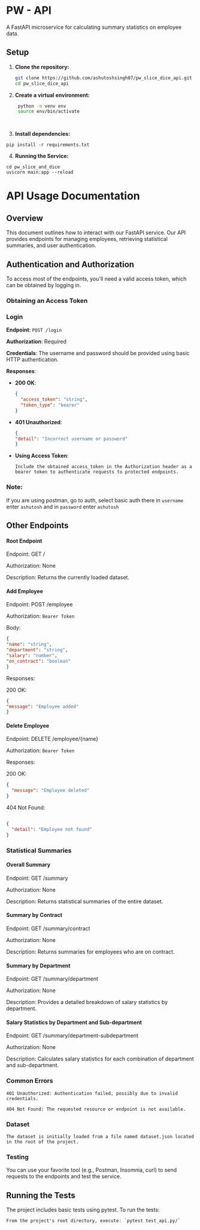 # PW - API

A FastAPI microservice for calculating summary statistics on employee data. 

## Setup

1. **Clone the repository:**
   ```bash
   git clone https://github.com/ashutoshsingh07/pw_slice_dice_api.git
   cd pw_slice_dice_api


2. **Create a virtual environment:**
   ```bash
    python -m venv env
    source env/bin/activate  

    
3. **Install dependencies:**
```
pip install -r requirements.txt
```

4. **Running the Service:**
```
cd pw_slice_and_dice
uvicorn main:app --reload

```

# API Usage Documentation

## Overview

This document outlines how to interact with our FastAPI service. Our API provides endpoints for managing employees, retrieving statistical summaries, and user authentication.

## Authentication and Authorization

To access most of the endpoints, you'll need a valid access token, which can be obtained by logging in.

### Obtaining an Access Token

### Login

**Endpoint**: `POST /login`

**Authorization**: Required

**Credentials**: The username and password should be provided using basic HTTP authentication.

**Responses**:
- **200 OK**:
  ```json
  {
    "access_token": "string",
    "token_type": "bearer"
  }


- **401 Unauthorized**:

    ```json
    {
    "detail": "Incorrect username or password"
    }

- **Using Access Token**:
    ```
    Include the obtained access_token in the Authorization header as a bearer token to authenticate requests to protected endpoints.
    ```
### **Note**: 
If you are using postman, go to auth, select basic auth there in ``username`` enter ``ashutosh`` and in ``password`` enter ``ashutosh``



## Other Endpoints

#### Root Endpoint

Endpoint: GET /

Authorization: None

Description: Returns the currently loaded dataset.



#### Add Employee
Endpoint: POST /employee

Authorization: `Bearer Token`

Body:

```json
{
"name": "string",
"department": "string",
"salary": "number",
"on_contract": "boolean"
}
```
Responses:

200 OK:
```json
{
"message": "Employee added"
}
```

#### Delete Employee
Endpoint: DELETE /employee/{name}

Authorization: `Bearer Token`

Responses:

200 OK:
```json
{
  "message": "Employee deleted"
}
```
404 Not Found:
```json

{
  "detail": "Employee not found"
}
```

### Statistical Summaries
#### Overall Summary
Endpoint: GET /summary

Authorization: None

Description: Returns statistical summaries of the entire dataset.

#### Summary by Contract
Endpoint: GET /summary/contract

Authorization: None

Description: Returns summaries for employees who are on contract.

#### Summary by Department
Endpoint: GET /summary/department

Authorization: None

Description: Provides a detailed breakdown of salary statistics by department.

#### Salary Statistics by Department and Sub-department
Endpoint: GET /summary/department-subdepartment

Authorization: None

Description: Calculates salary statistics for each combination of department and sub-department.

### Common Errors
    401 Unauthorized: Authentication failed, possibly due to invalid credentials.

    404 Not Found: The requested resource or endpoint is not available.



### Dataset
    The dataset is initially loaded from a file named dataset.json located in the root of the project.

### Testing
You can use your favorite tool (e.g., Postman, Insomnia, curl) to send requests to the endpoints and test the service.

## Running the Tests

The project includes basic tests using pytest. To run the tests:
```
From the project's root directory, execute: `pytest test_api.py/`
```
